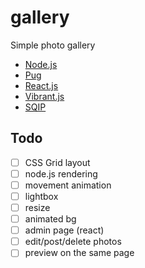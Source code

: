 # gallery
Simple photo gallery


* [Node.js](https://nodejs.org/)
* [Pug](https://pugjs.org/api/getting-started.html)
* [React.js](https://reactjs.org/)
* [Vibrant.js](https://jariz.github.io/vibrant.js/)
* [SQIP](https://github.com/technopagan/sqip)


## Todo
- [ ] CSS Grid layout
- [ ] node.js rendering
- [ ] movement animation
- [ ] lightbox
- [ ] resize
- [ ] animated bg
- [ ] admin page (react)
- [ ] edit/post/delete photos
- [ ] preview on the same page